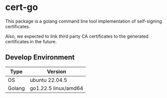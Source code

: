 # cert-go

This package is a golang command line tool implementation of self-signing certificates.

Also, we expected to link third party CA certificates to the generated certificates in the future.

## Develop Environment

|Type|Version|
|-|-|
|OS|ubuntu 22.04.5|
|Golang|go1.22.5 linux/amd64|

